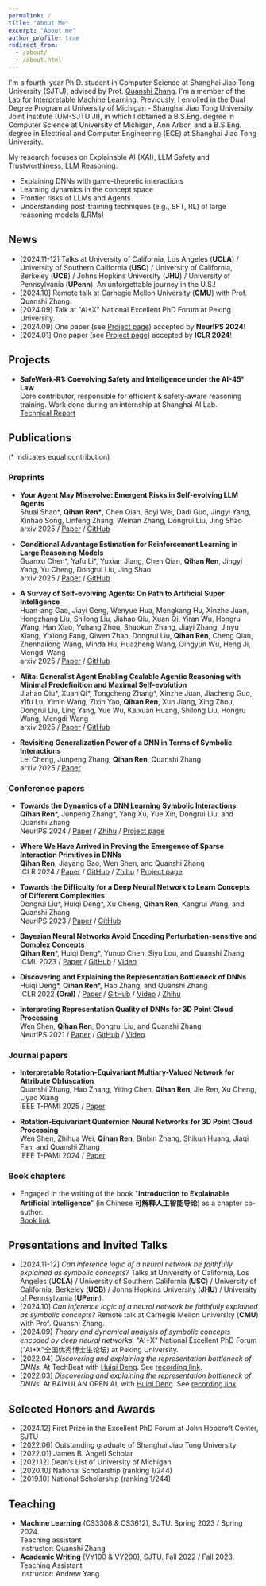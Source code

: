 ```yaml
---
permalink: /
title: "About Me"
excerpt: "About me"
author_profile: true
redirect_from: 
  - /about/
  - /about.html
---
```



I'm a fourth-year Ph.D. student in Computer Science at Shanghai Jiao Tong University (SJTU), advised by Prof. [Quanshi Zhang](http://qszhang.com). I'm a member of the [Lab for Interpretable Machine Learning](https://sjtu-xai-lab.github.io/). Previously, I enrolled in the Dual Degree Program at University of Michigan - Shanghai Jiao Tong University Joint Institute (UM-SJTU JI), in which I obtained a B.S.Eng. degree in Computer Science at University of Michigan, Ann Arbor, and a B.S.Eng. degree in Electrical and Computer Engineering (ECE) at Shanghai Jiao Tong University.

My research focuses on Explainable AI (XAI), LLM Safety and Trustworthiness, LLM Reasoning:
- Explaining DNNs with game-theoretic interactions
- Learning dynamics in the concept space
- Frontier risks of LLMs and Agents 
- Understanding post-training techniques (e.g., SFT, RL) of large reasoning models (LRMs)


## News
- [2024.11-12] Talks at University of California, Los Angeles (**UCLA**) / University of Southern California (**USC**) / University of California, Berkeley (**UCB**) / Johns Hopkins University (**JHU**) / University of Pennsylvania (**UPenn**). An unforgettable journey in the U.S.!
- [2024.10] Remote talk at Carnegie Mellon University (**CMU**) with Prof. Quanshi Zhang.
- [2024.09] Talk at "AI+X" National Excellent PhD Forum at Peking University.
- [2024.09] One paper (see [Project page](https://sjtu-xai-lab.github.io/InteractionDynamics/)) accepted by **NeurIPS 2024**!
- [2024.01] One paper (see [Project page](https://sjtu-xai-lab.github.io/InteractionSparsity/)) accepted by **ICLR 2024**!

## Projects

* **SafeWork-R1: Coevolving Safety and Intelligence under the AI-45° Law**  
    Core contributor, responsible for efficient & safety-aware reasoning training. Work done during an internship at Shanghai AI Lab.  
    [Technical Report](https://arxiv.org/abs/2507.18576)

## Publications
(* indicates equal contribution)

### Preprints

* **Your Agent May Misevolve: Emergent Risks in Self-evolving LLM Agents**  
    Shuai Shao\*, <b>Qihan Ren\*</b>, Chen Qian, Boyi Wei, Dadi Guo, Jingyi Yang, Xinhao Song, Linfeng Zhang, Weinan Zhang, Dongrui Liu, Jing Shao  
    arxiv 2025 / [Paper](https://arxiv.org/abs/2509.26354) / [GitHub](https://github.com/ShaoShuai0605/Misevolution)

* **Conditional Advantage Estimation for Reinforcement Learning in Large Reasoning Models**  
    Guanxu Chen\*, Yafu Li\*, Yuxian Jiang, Chen Qian, <b>Qihan Ren</b>, Jingyi Yang, Yu Cheng, Dongrui Liu, Jing Shao  
    arxiv 2025 / [Paper](https://arxiv.org/abs/2509.23962) / [GitHub](https://github.com/biuboomc/CANON)

* **A Survey of Self-evolving Agents: On Path to Artificial Super Intelligence**  
    Huan-ang Gao, Jiayi Geng, Wenyue Hua, Mengkang Hu, Xinzhe Juan, Hongzhang Liu, Shilong Liu, Jiahao Qiu, Xuan Qi, Yiran Wu, Hongru Wang, Han Xiao, Yuhang Zhou, Shaokun Zhang, Jiayi Zhang, Jinyu Xiang, Yixiong Fang, Qiwen Zhao, Dongrui Liu, <b>Qihan Ren</b>, Cheng Qian, Zhenhailong Wang, Minda Hu, Huazheng Wang, Qingyun Wu, Heng Ji, Mengdi Wang  
    arxiv 2025 / [Paper](https://arxiv.org/abs/2507.21046) / [GitHub](https://github.com/CharlesQ9/Self-Evolving-Agents)

* **Alita: Generalist Agent Enabling Ccalable Agentic Reasoning with Minimal Predefinition and Maximal Self-evolution**  
    Jiahao Qiu\*, Xuan Qi\*, Tongcheng Zhang\*, Xinzhe Juan, Jiacheng Guo, Yifu Lu, Yimin Wang, Zixin Yao, <b>Qihan Ren</b>, Xun Jiang, Xing Zhou, Dongrui Liu, Ling Yang, Yue Wu, Kaixuan Huang, Shilong Liu, Hongru Wang, Mengdi Wang  
    arxiv 2025 / [Paper](https://arxiv.org/abs/2505.20286) / [GitHub](https://github.com/CharlesQ9/Alita)

* **Revisiting Generalization Power of a DNN in Terms of Symbolic Interactions**  
    Lei Cheng, Junpeng Zhang, <b>Qihan Ren</b>, Quanshi Zhang  
    arxiv 2025 / [Paper](https://arxiv.org/abs/2502.10162)

### Conference papers

* **Towards the Dynamics of a DNN Learning Symbolic Interactions**  
    <b>Qihan Ren</b>\*, Junpeng Zhang\*, Yang Xu, Yue Xin, Dongrui Liu, and Quanshi Zhang  
    NeurIPS 2024 / [Paper](https://arxiv.org/abs/2407.19198) / [Zhihu](https://zhuanlan.zhihu.com/p/711281443) / [Project page](https://sjtu-xai-lab.github.io/InteractionDynamics/)

* **Where We Have Arrived in Proving the Emergence of Sparse Interaction Primitives in DNNs**  
    <b>Qihan Ren</b>, Jiayang Gao, Wen Shen, and Quanshi Zhang  
    ICLR 2024 / [Paper](https://openreview.net/forum?id=3pWSL8My6B) / [GitHub](https://github.com/sjtu-xai-lab/interaction-sparsity) / [Zhihu](https://zhuanlan.zhihu.com/p/693747946) / [Project page](https://sjtu-xai-lab.github.io/InteractionSparsity/)

* **Towards the Difficulty for a Deep Neural Network to Learn Concepts of Different Complexities**  
    Dongrui Liu\*, Huiqi Deng\*, Xu Cheng, <b>Qihan Ren</b>, Kangrui Wang, and Quanshi Zhang  
    NeurIPS 2023 / [Paper](https://openreview.net/forum?id=mZ3hnyL9bS) / [GitHub](https://github.com/sjtu-xai-lab/Learn)

* **Bayesian Neural Networks Avoid Encoding Perturbation-sensitive and Complex Concepts**  
    <b>Qihan Ren</b>\*, Huiqi Deng\*, Yunuo Chen, Siyu Lou, and Quanshi Zhang  
    ICML 2023 / [Paper](https://openreview.net/forum?id=UkG4Nn634P) / [GitHub](https://github.com/sjtu-xai-lab/BNN-concepts) / [Video](https://icml.cc/virtual/2023/poster/24385)

* **Discovering and Explaining the Representation Bottleneck of DNNs**  
    Huiqi Deng\*, <b>Qihan Ren</b>\*, Hao Zhang, and Quanshi Zhang  
    ICLR 2022 **(Oral)** / [Paper](https://openreview.net/forum?id=iRCUlgmdfHJ) / [GitHub](https://github.com/Nebularaid2000/bottleneck) / [Video](https://iclr.cc/virtual/2022/oral/6623) / [Zhihu](https://zhuanlan.zhihu.com/p/422420088)

* **Interpreting Representation Quality of DNNs for 3D Point Cloud Processing**   
    Wen Shen, <b>Qihan Ren</b>, Dongrui Liu, and Quanshi Zhang  
    NeurIPS 2021 / [Paper](https://arxiv.org/abs/2111.03549) / [GitHub](https://github.com/ada-shen/Interpret_quality) / [Video](https://nips.cc/virtual/2021/poster/27421)

### Journal papers
* **Interpretable Rotation-Equivariant Multiary-Valued Network for Attribute Obfuscation**  
    Quanshi Zhang, Hao Zhang, Yiting Chen, <b>Qihan Ren</b>, Jie Ren, Xu Cheng, Liyao Xiang  
    IEEE T-PAMI 2025 / [Paper](https://ieeexplore.ieee.org/abstract/document/11127007)

* **Rotation-Equivariant Quaternion Neural Networks for 3D Point Cloud Processing**  
    Wen Shen, Zhihua Wei, <b>Qihan Ren</b>, Binbin Zhang, Shikun Huang, Jiaqi Fan, and Quanshi Zhang  
    IEEE T-PAMI 2024 / [Paper](https://ieeexplore.ieee.org/abstract/document/10384563)

### Book chapters

* Engaged in the writing of the book "**Introduction to Explainable Artificial Intelligence**" (in Chinese **可解释人工智能导论**) as a chapter co-author.   
    [Book link](https://item.jd.com/13700578.html) 



## Presentations and Invited Talks

* [2024.11-12] _Can inference logic of a neural network be faithfully explained as symbolic concepts?_ Talks at University of California, Los Angeles (**UCLA**) / University of Southern California (**USC**) / University of California, Berkeley (**UCB**) / Johns Hopkins University (**JHU**) / University of Pennsylvania (**UPenn**). <!-- (2024.11.16-12.7) -->
* [2024.10] _Can inference logic of a neural network be faithfully explained as symbolic concepts?_  Remote talk at Carnegie Mellon University (**CMU**) with Prof. Quanshi Zhang. <!-- (2024.10.22) -->
* [2024.09] _Theory and dynamical analysis of symbolic concepts encoded by deep neural networks._ "AI+X" National Excellent PhD Forum ("AI+X"全国优秀博士生论坛) at Peking University. <!-- (2024.9.28) -->
* [2022.04] _Discovering and explaining the representation bottleneck of DNNs._ At TechBeat with [Huiqi Deng](https://huiqideng1.netlify.app/). See [recording link](https://www.techbeat.net/talk-info?id=657). <!-- (2022.4.26) -->
* [2022.03] _Discovering and explaining the representation bottleneck of DNNs._ At BAIYULAN OPEN AI, with [Huiqi Deng](https://huiqideng1.netlify.app/). See [recording link](https://www.slidestalk.com/Baiyulan/85933?video). <!-- (2022.3.9) -->


## Selected Honors and Awards
- [2024.12] First Prize in the Excellent PhD Forum at John Hopcroft Center, SJTU
- [2022.06] Outstanding graduate of Shanghai Jiao Tong University
- [2022.01] James B. Angell Scholar
- [2021.12] Dean’s List of University of Michigan
- [2020.10] National Scholarship (ranking 1/244)
- [2019.10] National Scholarship (ranking 1/244)


## Teaching
* **Machine Learning** (CS3308 & CS3612), SJTU. Spring 2023 / Spring 2024.<br>
    Teaching assistant<br>
    Instructor: Quanshi Zhang
* **Academic Writing** (VY100 & VY200), SJTU. Fall 2022 / Fall 2023.<br>
    Teaching Assistant<br>
    Instructor: Andrew Yang
